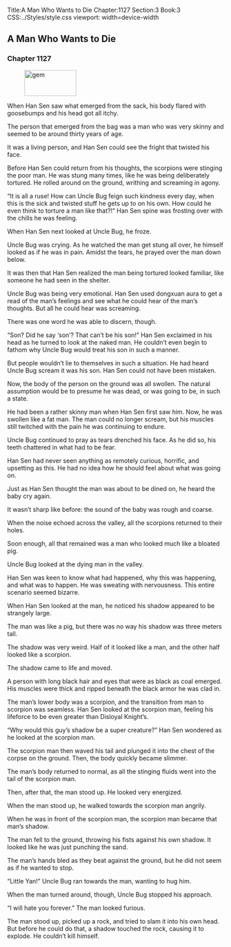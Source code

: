 Title:A Man Who Wants to Die 
Chapter:1127 
Section:3 
Book:3 
CSS:../Styles/style.css 
viewport: width=device-width
  
## A Man Who Wants to Die
### Chapter 1127 
<figure>
	<img src="../Images/gem.gif" alt="gem" id="gem" width="120" height="60" />
</figure>
  

  
  When Han Sen saw what emerged from the sack, his body flared with goosebumps and his head got all itchy.

The person that emerged from the bag was a man who was very skinny and seemed to be around thirty years of age.

It was a living person, and Han Sen could see the fright that twisted his face.

Before Han Sen could return from his thoughts, the scorpions were stinging the poor man. He was stung many times, like he was being deliberately tortured. He rolled around on the ground, writhing and screaming in agony.

“It is all a ruse! How can Uncle Bug feign such kindness every day, when this is the sick and twisted stuff he gets up to on his own. How could he even think to torture a man like that?!” Han Sen spine was frosting over with the chills he was feeling.

When Han Sen next looked at Uncle Bug, he froze.

Uncle Bug was crying. As he watched the man get stung all over, he himself looked as if he was in pain. Amidst the tears, he prayed over the man down below.

It was then that Han Sen realized the man being tortured looked familiar, like someone he had seen in the shelter.

Uncle Bug was being very emotional. Han Sen used dongxuan aura to get a read of the man’s feelings and see what he could hear of the man’s thoughts. But all he could hear was screaming.

There was one word he was able to discern, though.

“Son? Did he say ‘son’? That can’t be his son!” Han Sen exclaimed in his head as he turned to look at the naked man. He couldn’t even begin to fathom why Uncle Bug would treat his son in such a manner.

But people wouldn’t lie to themselves in such a situation. He had heard Uncle Bug scream it was his son. Han Sen could not have been mistaken.

Now, the body of the person on the ground was all swollen. The natural assumption would be to presume he was dead, or was going to be, in such a state.

He had been a rather skinny man when Han Sen first saw him. Now, he was swollen like a fat man. The man could no longer scream, but his muscles still twitched with the pain he was continuing to endure.

Uncle Bug continued to pray as tears drenched his face. As he did so, his teeth chattered in what had to be fear.

Han Sen had never seen anything as remotely curious, horrific, and upsetting as this. He had no idea how he should feel about what was going on.

Just as Han Sen thought the man was about to be dined on, he heard the baby cry again.

It wasn’t sharp like before: the sound of the baby was rough and coarse.

When the noise echoed across the valley, all the scorpions returned to their holes.

Soon enough, all that remained was a man who looked much like a bloated pig.

Uncle Bug looked at the dying man in the valley.

Han Sen was keen to know what had happened, why this was happening, and what was to happen. He was sweating with nervousness. This entire scenario seemed bizarre.

When Han Sen looked at the man, he noticed his shadow appeared to be strangely large.

The man was like a pig, but there was no way his shadow was three meters tall.

The shadow was very weird. Half of it looked like a man, and the other half looked like a scorpion.

The shadow came to life and moved.

A person with long black hair and eyes that were as black as coal emerged. His muscles were thick and ripped beneath the black armor he was clad in.

The man’s lower body was a scorpion, and the transition from man to scorpion was seamless. Han Sen looked at the scorpion man, feeling his lifeforce to be even greater than Disloyal Knight’s.

“Why would this guy’s shadow be a super creature?” Han Sen wondered as he looked at the scorpion man.

The scorpion man then waved his tail and plunged it into the chest of the corpse on the ground. Then, the body quickly became slimmer.

The man’s body returned to normal, as all the stinging fluids went into the tail of the scorpion man.

Then, after that, the man stood up. He looked very energized.

When the man stood up, he walked towards the scorpion man angrily.

When he was in front of the scorpion man, the scorpion man became that man’s shadow.

The man fell to the ground, throwing his fists against his own shadow. It looked like he was just punching the sand.

The man’s hands bled as they beat against the ground, but he did not seem as if he wanted to stop.

“Little Yan!” Uncle Bug ran towards the man, wanting to hug him.

When the man turned around, though, Uncle Bug stopped his approach.

“I will hate you forever.” The man looked furious.

The man stood up, picked up a rock, and tried to slam it into his own head. But before he could do that, a shadow touched the rock, causing it to explode. He couldn’t kill himself.
